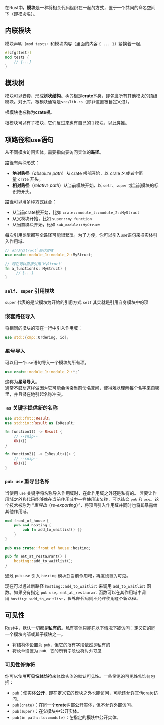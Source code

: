 在Rust中，**模块**是一种将相关代码组织在一起的方式，置于一个共同的命名空间下（即模块名）。
## 内联模块

模块声明（`mod tests`）和模块内容（里面的内容 `{ ... }`）紧挨着一起。
```rust
#[cfg(test)]
mod tests {
    // [...]
}
```
## 模块树

模块可以嵌套，形成**树状结构**。树的根是**crate**本身，即包含所有其他模块的顶级模块。对于库，根模块通常是`src/lib.rs`（除非位置被自定义过）。

根模块也被称为**crate根**。

根模块可以有子模块，它们反过来也有自己的子模块，以此类推。

## 项路径和`use`语句
从不同模块访问实体，需要指向要访问实体的**路径**。

路径有两种形式：
- **绝对路径**（_absolute path_）从 crate 根部开始，以 crate 名或者字面量 `crate` 开头。
- **相对路径**（_relative path_）从当前模块开始，以 `self`、`super` 或当前模块的标识符开头。

路径可以用多种方式组合：

- 从当前crate根开始，比如 `crate::module_1::module_2::MyStruct`
- 从父模块开始，比如 `super::my_function`
- 从当前模块开始，比如 `sub_module::MyStruct`

每次引用类型都写全路径可能很繁琐。为了方便，你可以引入`use`语句来把实体引入作用域。

```rust
// 引入MyStruct`到作用域
use crate::module_1::module_2::MyStruct;

// 现在可以直接引用`MyStruct`
fn a_function(s: MyStruct) {
     // [...]
}
```
### `self`、`super` 引用模块
`super` 代表的是父模块为开始的引用方式
`self` 其实就是引用自身模块中的项
### 嵌套路径导入
将相同的模块的项在一行中引入作用域：

```rust
use std::{cmp::Ordering, io};
```
### 星号导入

可以用一个`use`语句导入一个模块的所有项。

```rust
use crate::module_1::module_2::*;`
```

这称为**星号导入**。  
通常不鼓励这样做因为它可能会污染当前命名空间，使得难以理解每个名字来自哪里，并且潜在地引起名称冲突。

###  `as` 关键字提供新的名称
```rust
use std::fmt::Result;
use std::io::Result as IoResult;

fn function1() -> Result {
    // --snip--
    Ok(())
}

fn function2() -> IoResult<()> {
    // --snip--
    Ok(())
}
```

### `pub use` 重导出名称
当使用 `use` 关键字将名称导入作用域时，在此作用域之外还是私有的。
若要让作用域之外的代码能够像在当前作用域中一样使用该名称，可以结合 `pub` 和 `use`。这个技术被称为 “_重导出_（_re-exporting_）”，将项目引入作用域并同时也将其暴露给其他作用域。

```rust
mod front_of_house {
    pub mod hosting {
        pub fn add_to_waitlist() {}
    }
}

pub use crate::front_of_house::hosting;

pub fn eat_at_restaurant() {
    hosting::add_to_waitlist();
}
```

通过 `pub use` 引入 `hosting` 模块到当前作用域，再度设置为可见。

现在可以通过新路径 `hosting::add_to_waitlist` 来调用 `add_to_waitlist` 函数。如果没有指定 `pub use`，`eat_at_restaurant` 函数可以在其作用域中调用 `hosting::add_to_waitlist`，但外部代码则不允许使用这个新路径。

## 可见性
Rust中，默认一切都是**私有的**。私有实体只能在以下情况下被访问：定义它的同一个模块内部或其子模块之一。

- 将结构体设置为 `pub`，但它的所有字段依然是私有的
- 将枚举设置为 `pub`，它的所有字段也将对外可见
### 可见性修饰符

你可以使用**可见性修饰符**来修改实体的默认可见性。一些常见的可见性修饰符包括：

- `pub`：使实体**公开**，即在定义它的模块之外也能访问，可能还允许其他crate访问。
- `pub(crate)`：在同一个**crate**内部公开实体，但不允许外部访问。
- `pub(super)`：在父模块中公开实体。
- `pub(in path::to::module)`：在指定的模块中公开实体。